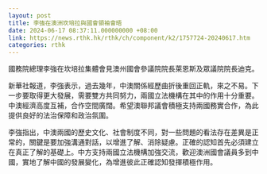 ```yaml
---
layout: post
title: 李強在澳洲坎培拉與國會領袖會晤
date: 2024-06-17 08:37:11.000000000 +08:00
link: https://news.rthk.hk/rthk/ch/component/k2/1757724-20240617.htm
categories: rthk
---
```


國務院總理李強在坎培拉集體會見澳州國會參議院院長萊恩斯及眾議院院長迪克。

新華社報道，李強表示，過去幾年，中澳關係經歷曲折後重回正軌，來之不易。下一步要取得更大發展，需要雙方共同努力，兩國立法機構在其中的作用十分重要。中澳經濟高度互補，合作空間廣闊。希望澳聯邦議會積極支持兩國務實合作，為此提供良好的法治保障和政治氛圍。

李強指出，中澳兩國的歷史文化、社會制度不同，對一些問題的看法存在差異是正常的，關鍵是要加強溝通對話，以增進了解、消除疑慮。正確的認知首先必須建立在真正了解的基礎上。中方支持兩國立法機構加強交流，歡迎澳洲國會議員多到中國，實地了解中國的發展變化，為增進彼此正確認知發揮積極作用。
